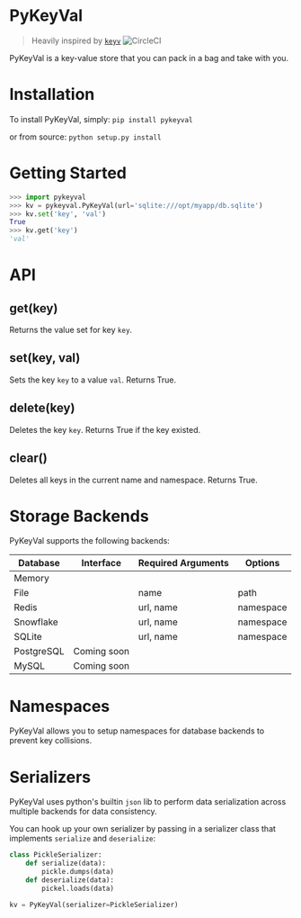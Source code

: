 # PyKeyVal
> Heavily inspired by [`keyv`](https://github.com/lukechilds/keyv)
![CircleCI](https://circleci.com/gh/tchoedak/PyKeyVal.svg?style=shield)

PyKeyVal is a key-value store that you can pack in a bag and take with you.

# Installation

To install PyKeyVal, simply:
`pip install pykeyval`

or from source:
`python setup.py install`

# Getting Started

```python
>>> import pykeyval
>>> kv = pykeyval.PyKeyVal(url='sqlite:///opt/myapp/db.sqlite')
>>> kv.set('key', 'val')
True
>>> kv.get('key')
'val'
```

# API

## get(key)
Returns the value set for key `key`.

## set(key, val)
Sets the key `key` to a value `val`. Returns True.

## delete(key)
Deletes the key `key`. Returns True if the key existed.

## clear()
Deletes all keys in the current name and namespace. Returns True.

# Storage Backends

PyKeyVal supports the following backends:

| Database   |  Interface  | Required Arguments | Options   |
|------------|:-----------:|--------------------|-----------|
| Memory     |             |                    |           |
| File       |             | name               | path      |
| Redis      |             | url, name          | namespace |
| Snowflake  |             | url, name          | namespace |
| SQLite     |             | url, name          | namespace |
| PostgreSQL | Coming soon |                    |           |
| MySQL      | Coming soon |                    |           |

# Namespaces

PyKeyVal allows you to setup namespaces for database backends to prevent key collisions.

# Serializers

PyKeyVal uses python's builtin `json` lib to perform data serialization across multiple backends for data consistency.

You can hook up your own serializer by passing in a serializer class that implements `serialize` and `deserialize`:
```python
class PickleSerializer:
    def serialize(data):
        pickle.dumps(data)
    def deserialize(data):
        pickel.loads(data)

kv = PyKeyVal(serializer=PickleSerializer)
```
